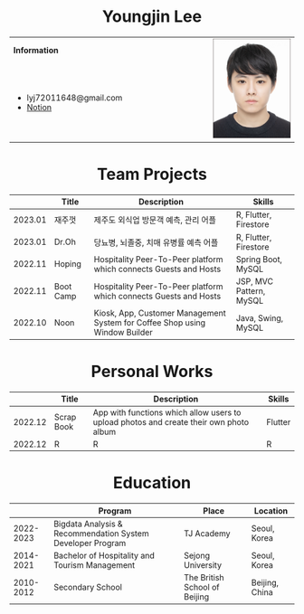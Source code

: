 <h1 align="center">Youngjin Lee</h1>
<table>
  <tbody>
    <tr>
      <td><b>Information</b></td>
      <td width="30%" rowspan="10">
        <img alt="Photo" src="./profile_image.jpg" />
      </td>
    </tr>
    <tr>
      <td>
        <ul>
          <li>lyj72011648@gmail.com</li>
          <!-- <li><a href="https://github.com/EthanYJLee">GitHub</a></li> -->
          <li><a href="https://www.notion.so/Home-9e3211a55b694442acbea0113d3cec57">Notion</a></li>
        </ul>
      </td>
    </tr>
    <!-- <tr>
      <td><b>Skills</b></td>
      </td>
    </tr>
    <tr>
      <td>
        <ul>
          <li>JAVA, dddddd</li>
          </ul>
      </td>
    </tr> -->
    
    
  </tbody>
</table>

<h1 align="center">Team Projects</h1>

|| Title | Description | Skills | 
|-----| ------------ | ------------- | ------------- |
| 2023.01 | 재주껏 | 제주도 외식업 방문객 예측, 관리 어플 | R, Flutter, Firestore |
| 2023.01 | Dr.Oh | 당뇨병, 뇌졸중, 치매 유병률 예측 어플 | R, Flutter, Firestore |
| 2022.11 | Hoping | Hospitality Peer-To-Peer platform which connects Guests and Hosts | Spring Boot, MySQL |
| 2022.11 | Boot Camp | Hospitality Peer-To-Peer platform which connects Guests and Hosts | JSP, MVC Pattern, MySQL |
| 2022.10 | Noon | Kiosk, App, Customer Management System for Coffee Shop using Window Builder | Java, Swing, MySQL |

<h1 align="center">Personal Works</h1>

|| Title | Description | Skills | 
|-----| ------------ | ------------- | ------------- |
| 2022.12 | Scrap Book | App with functions which allow users to upload photos and create their own photo album | Flutter |
| 2022.12 | R | R | R |


<h1 align="center">Education</h1>

|| Program | Place | Location |
|----- | ----- | ----- | ----- |
| 2022-2023 | Bigdata Analysis & Recommendation System Developer Program | TJ Academy | Seoul, Korea |
| 2014-2021 | Bachelor of Hospitality and Tourism Management | Sejong University | Seoul, Korea |
| 2010-2012 | Secondary School | The British School of Beijing | Beijing, China |